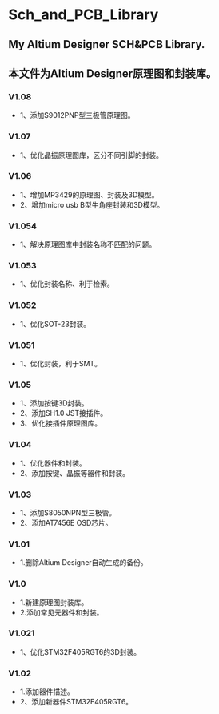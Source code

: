 ﻿# Sch_and_PCB_Library
## My Altium Designer SCH&PCB Library. 
## 本文件为Altium Designer原理图和封装库。
### V1.08
  - 1、添加S9012PNP型三极管原理图。
### V1.07
  - 1、优化晶振原理图库，区分不同引脚的封装。
### V1.06
  - 1、增加MP3429的原理图、封装及3D模型。
  - 2、增加micro usb B型牛角座封装和3D模型。
### V1.054
  - 1、解决原理图库中封装名称不匹配的问题。
### V1.053
  - 1、优化封装名称、利于检索。
### V1.052
  - 1、优化SOT-23封装。
### V1.051
  - 1、优化封装，利于SMT。
### V1.05
  - 1、添加按键3D封装。
  - 2、添加SH1.0 JST接插件。
  - 3、优化接插件原理图库。
### V1.04
  - 1、优化器件和封装。
  - 2、添加按键、晶振等器件和封装。
### V1.03
  - 1、添加S8050NPN型三极管。
  - 2、添加AT7456E OSD芯片。
### V1.01
  - 1.删除Altium Designer自动生成的备份。
### V1.0
  - 1.新建原理图封装库。
  - 2.添加常见元器件和封装。
### V1.021
  - 1、优化STM32F405RGT6的3D封装。
### V1.02
  - 1.添加器件描述。
  - 2、添加新器件STM32F405RGT6。